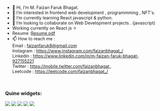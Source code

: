 - 👋 Hi, I’m M. Faizan Faruk Bhagat.
- 👀 I’m interested in frontend web development , programmming , NFT's.
- 🌱 I’m currently learning React javascript & python.
- 💞️ I’m looking to collaborate on Web Development projects . (javascript)
- Working currently on React js ⚛
- Resume :[Resume.pdf](https://github.com/faizanbhagat7/faizanbhagat7/blob/main/tech-resume.pdf)
- 📫 How to reach me : <br/>  Email : faizanfaruk8@gmail.com <br/>  Instagram : https://www.instagram.com/faizanbhagat_/ <br/> Linkedin : https://www.linkedin.com/in/m-faizan-faruk-bhagat-927155221  <br/> Twitter : https://mobile.twitter.com/faizanbhagat_    <br/> Leetcode : https://leetcode.com/faizanbhagat_/
<br/>
<h3>Quine widgets: </h3>
<img src='https://stats.quine.sh/faizanbhagat/github?theme=dark)](https://quine.sh?utm_source=widgets&utm_campaign=faizanbhagat)' />
<img src='https://stats.quine.sh/faizanbhagat/topics-over-time?theme=dark)](https://quine.sh?utm_source=widgets&utm_campaign=faizanbhagat)' />
<img src='https://stats.quine.sh/faizanbhagat/languages-over-time?theme=dark)](https://quine.sh?utm_source=widgets&utm_campaign=faizanbhagat)' />
<img src='https://stats.quine.sh/faizanbhagat/stack-overflow?theme=dark)](https://quine.sh?utm_source=widgets&utm_campaign=faizanbhagat)' />
<img src='https://stats.quine.sh/faizanbhagat/web3?theme=dark)](https://quine.sh?utm_source=widgets&utm_campaign=faizanbhagat)' />
